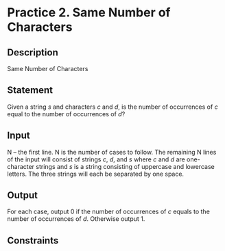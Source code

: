 # Practice 2. Same Number of Characters
## Description
Same Number of Characters

## Statement
Given a string *s* and characters *c* and *d*, is the number of occurrences of *c* equal to the number of occurrences of *d*?

## Input
N – the first line. N is the number of cases to follow.
The remaining N lines of the input will consist of strings *c*, *d*, and *s* where *c* and *d* are one-character strings and *s* is a string consisting of uppercase and lowercase letters. The three strings will each be separated by one space.


## Output
For each case, output 0 if the number of occurrences of *c* equals to the number of occurrences of *d*. Otherwise output 1.

## Constraints
